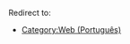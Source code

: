 Redirect to:

*   [Category:Web (Português)](/index.php/Category:Web_(Portugu%C3%AAs) "Category:Web (Português)")
